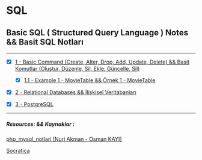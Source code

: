 # SQL
## Basic SQL (  Structured Query Language ) Notes  && Basit SQL Notları
---
- [x] [1 - Basic Command (Create, Alter, Drop, Add, Update, Delete) && Basit Komutlar (Oluştur, Düzenle, Sil, Ekle, Güncelle, Sil)](./topics/basic.commands.md)

    - [x] [1.1 - Example 1 - MovieTable && Örnek 1 - MovieTable](./topics/example.movietable.md)

- [x] [2 - Relational Databases && İlişkisel Veritabanları](./topics/relational.databases.md)

- [x] [3 - PostgreSQL](./topics/postgresql.md)


---

##### Resources: && Kaynaklar : 
[php_mysql_notlari [Nuri Akman - Osman KAYI]](https://github.com/OsmanKAYI/php_mysql_notlari/)

[Socratica](https://www.youtube.com/playlist?list=PLi01XoE8jYojRqM4qGBF1U90Ee1Ecb5tt)
